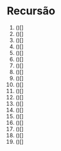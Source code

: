 # Recursão

1.  ()[]
2.  ()[]
3.  ()[]
4.  ()[]
5.  ()[]
6.  ()[]
7.  ()[]
8.  ()[]
9.  ()[]
10. ()[]
11. ()[]
12. ()[]
13. ()[]
14. ()[]
15. ()[]
16. ()[]
17. ()[]
18. ()[]
19. ()[]


